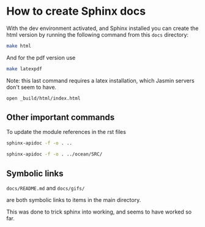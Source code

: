 # How to create Sphinx docs

With the dev environment activated, and Sphinx installed you can create the html version by running the following command from this `docs` directory:

```bash
make html
```

And for the pdf version use

```bash
make latexpdf
```

Note: this last command requires a latex installation, which Jasmin servers don't seem to have.

```bash
open _build/html/index.html 
```

## Other important commands

To update the module references in the rst files

```bash
sphinx-apidoc -f -o . ..
```

```bash
sphinx-apidoc -f -o . ../ocean/SRC/
```

## Symbolic links

`docs/README.md` and `docs/gifs/`

are both symbolic links to items in the main directory.

This was done to trick sphinx into working, and seems to have worked so far.
